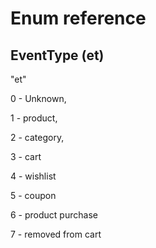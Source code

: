 # Enum reference

## EventType (et)

"et"

0 - Unknown, 

1 - product, 

2 - category, 

3 - cart

4 - wishlist

5 - coupon

6 - product purchase

7 - removed from cart


<!-- # Provider based validation - Shopify

As part of the Swym Shopify app install, provider based logins are picked automatically and validated the user to Swym. -->